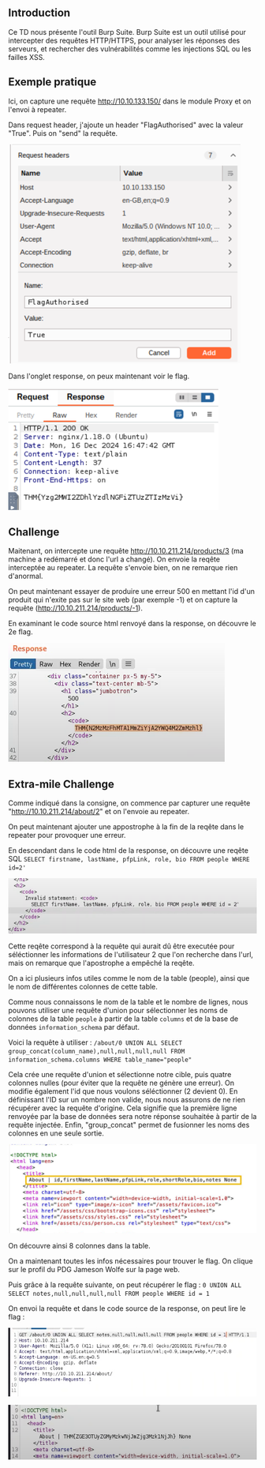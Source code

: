 ## Introduction

Ce TD nous présente l'outil Burp Suite. Burp Suite est un outil utilisé pour intercepter des requêtes HTTP/HTTPS, pour analyser les réponses des serveurs, et rechercher des vulnérabilités comme les injections SQL ou les failles XSS.

## Exemple pratique

Ici, on capture une requête http://10.10.133.150/ dans le module Proxy et on l'envoi à repeater.

Dans request header, j'ajoute un header "FlagAuthorised" avec la valeur "True". Puis on "send" la requête.

![1734367618799](image/rapport-td2/1734367618799.png)

Dans l'onglet response, on peux maintenant voir le flag.

![1734367766903](image/rapport-td2/1734367766903.png)

## Challenge

Maitenant, on intercepte une requête http://10.10.211.214/products/3 (ma machine a redémarré et donc l'url a changé). On envoie la reqête interceptée au repeater. La requête s'envoie bien, on ne remarque rien d'anormal.

On peut maintenant essayer de produire une erreur 500 en mettant l'id d'un produit qui n'exite pas sur le site web (par exemple -1) et on capture la requête (http://10.10.211.214/products/-1).

En examinant le code source html renvoyé dans la response, on découvre le 2e flag.

![1734368826919](image/rapport-td2/1734368826919.png)

## Extra-mile Challenge

Comme indiqué dans la consigne, on commence par capturer une requête "http://10.10.211.214/about/2" et on l'envoie au repeater.

On peut maintenant ajouter une appostrophe à la fin de la reqête dans le repeater pour provoquer une erreur.

En descendant dans le code html de la response, on découvre une reqête SQL `SELECT firstname, lastName, pfpLink, role, bio FROM people WHERE id=2'`

![1734369299389](image/rapport-td2/1734369299389.png)

Cette reqête correspond à la requête qui aurait dû être executée pour séléctionner les informations de l'utilisateur 2 que l'on recherche dans l'url, mais on remarque que l'apostrophe a empêché la reqête.

On a ici plusieurs infos utiles comme le nom de la table (people), ainsi que le nom de différentes colonnes de cette table.

Comme nous connaissons le nom de la table et le nombre de lignes, nous pouvons utiliser une requête d'union pour sélectionner les noms de colonnes de la table `people` à partir de la table `columns` et de la base de données `information_schema` par défaut.

Voici la requête à utiliser : `/about/0 UNION ALL SELECT group_concat(column_name),null,null,null,null FROM information_schema.columns WHERE table_name="people"`

Cela crée une requête d'union et sélectionne notre cible, puis quatre colonnes nulles (pour éviter que la requête ne génère une erreur). On modifie également l'id que nous voulons séléctionner (2 devient 0). En définissant l'ID sur un nombre non valide, nous nous assurons de ne rien récupérer avec la requête d'origine. Cela signifie que la première ligne renvoyée par la base de données sera notre réponse souhaitée à partir de la requête injectée. Enfin, "group_concat" permet de fusionner les noms des colonnes en une seule sortie.

![1734369956242](image/rapport-td2/1734369956242.png)

On découvre ainsi 8 colonnes dans la table.

On a maintenant toutes les infos nécessaires pour trouver le flag. On clique sur le profil du PDG Jameson Wolfe sur la page web.

Puis grâce à la requête suivante, on peut récupérer le flag : `0 UNION ALL SELECT notes,null,null,null,null FROM people WHERE id = 1`

On envoi la requête et dans le code source de la response, on peut lire le flag :

![1734370198972](image/rapport-td2/1734370198972.png)

![1734370187413](image/rapport-td2/1734370187413.png)